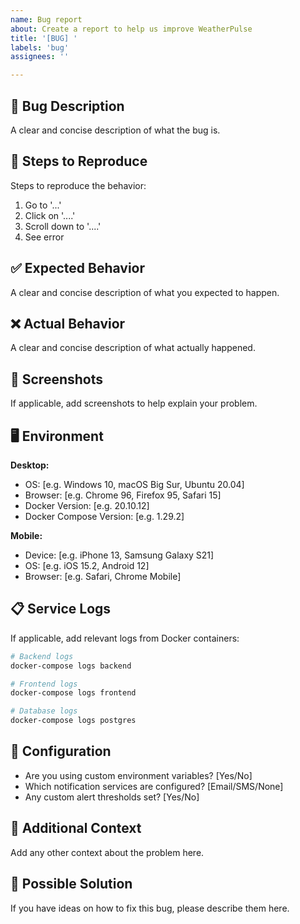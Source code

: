 ```yaml
---
name: Bug report
about: Create a report to help us improve WeatherPulse
title: '[BUG] '
labels: 'bug'
assignees: ''

---
```


## 🐛 Bug Description
A clear and concise description of what the bug is.

## 🔄 Steps to Reproduce
Steps to reproduce the behavior:
1. Go to '...'
2. Click on '....'
3. Scroll down to '....'
4. See error

## ✅ Expected Behavior
A clear and concise description of what you expected to happen.

## ❌ Actual Behavior
A clear and concise description of what actually happened.

## 📸 Screenshots
If applicable, add screenshots to help explain your problem.

## 🖥️ Environment
**Desktop:**
- OS: [e.g. Windows 10, macOS Big Sur, Ubuntu 20.04]
- Browser: [e.g. Chrome 96, Firefox 95, Safari 15]
- Docker Version: [e.g. 20.10.12]
- Docker Compose Version: [e.g. 1.29.2]

**Mobile:**
- Device: [e.g. iPhone 13, Samsung Galaxy S21]
- OS: [e.g. iOS 15.2, Android 12]
- Browser: [e.g. Safari, Chrome Mobile]

## 📋 Service Logs
If applicable, add relevant logs from Docker containers:

```bash
# Backend logs
docker-compose logs backend

# Frontend logs  
docker-compose logs frontend

# Database logs
docker-compose logs postgres
```

## 🔧 Configuration
- Are you using custom environment variables? [Yes/No]
- Which notification services are configured? [Email/SMS/None]
- Any custom alert thresholds set? [Yes/No]

## 📝 Additional Context
Add any other context about the problem here.

## 🎯 Possible Solution
If you have ideas on how to fix this bug, please describe them here.